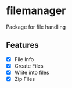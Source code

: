 # filemanager

Package for file handling

## Features
- [x] File Info
- [x] Create Files
- [x] Write into files
- [x] Zip Files
